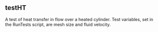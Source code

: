 testHT
--------------------
A test of heat transfer in flow over a heated cylinder. Test variables,
set in the RunTests script, are mesh size and fluid velocity.
